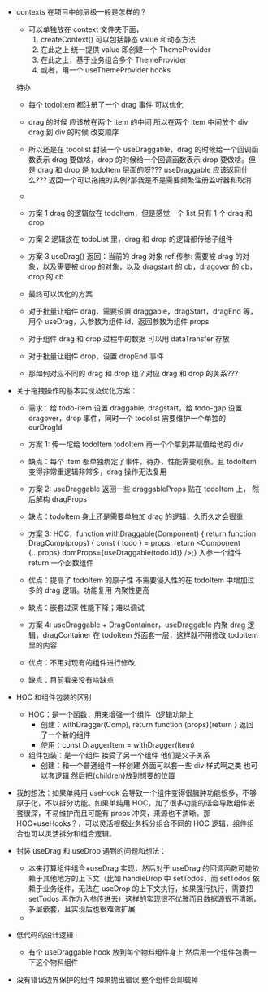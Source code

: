 - contexts 在项目中的层级一般是怎样的？

  - 可以单独放在 context 文件夹下面，
    1. createContext() 可以包括静态 value 和动态方法
    2. 在此之上 统一提供 value 即创建一个 ThemeProvider
    3. 在此之上，基于业务组合多个 ThemeProvider
    4. 或者，用一个 useThemeProvider hooks

  待办

  - 每个 todoItem 都注册了一个 drag 事件 可以优化
  - drag 的时候 应该放在两个 item 的中间 所以在两个 item 中间放个 div drag 到 div 的时候 改变顺序
  - 所以还是在 todolist 封装一个 useDraggable，drag 的时候给一个回调函数表示 drag 要做啥，drop 的时候给一个回调函数表示 drop 要做啥。但是 drag 和 drop 是 todoItem 层面的呀??? useDraggable 应该返回什么??? 返回一个可以拖拽的实例?那我是不是需要频繁注册监听器和取消
  -

  - 方案 1 drag 的逻辑放在 todoItem，但是感觉一个 list 只有 1 个 drag 和 drop
  - 方案 2 逻辑放在 todoList 里，drag 和 drop 的逻辑都传给子组件
  - 方案 3 useDrag() 返回：当前的 drag 对象 ref 传参: 需要被 drag 的对象，以及需要被 drop 的对象，以及 dragstart 的 cb，dragover 的 cb，drop 的 cb

  - 最终可以优化的方案
  - 对于批量让组件 drag，需要设置 draggable，dragStart，dragEnd 等，用个 useDrag，入参数为组件 id，返回参数为组件 props
  - 对于组件 drag 和 drop 过程中的数据 可以用 dataTransfer 存放
  - 对于批量让组件 drop，设置 dropEnd 事件
  - 那如何对应不同的 drag 和 drop 组？对应 drag 和 drop 的关系???

- 关于拖拽操作的基本实现及优化方案：

  - 需求：给 todo-item 设置 draggable, dragstart，给 todo-gap 设置 dragover，drop 事件，同时一个 todolist 需要维护一个单独的 curDragId
  - 方案 1: <TodoItem
          className="drag-todo-item"
          key={todo.id}
          todo={todo}
          clickRef={clickRef}
          onClick={todoListChangeIsEdit}
          onDragStart={handleDragStart}
          onDragOver={handleDragOver}
          onDrop={handleDrop}
          handleCurDrag={handleCurDrag}
          curDragRef={curDragRef}
        ></TodoItem> 传一坨给 todoItem todoItem 再一个个拿到并赋值给他的 div
  - 缺点：每个 item 都单独绑定了事件，待办，性能需要观察。且 todoItem 变得非常重逻辑非常多，drag 操作无法复用

  - 方案 2: useDraggable 返回一些 draggableProps 贴在 todoItem 上，<TodoItem className="drag-todo-item" todo={todo} clickRef={clickRef} onClick={todoListChangeIsEdit} dragProps={useDraggable(todo.id)}></TodoItem> 然后解构 dragProps
  - 缺点：todoItem 身上还是需要单独加 drag 的逻辑，久而久之会很重

  - 方案 3: HOC，function withDraggable(Component) {
    return function DragComp(props) {
    const { todo } = props;
    return <Component {...props} domProps={useDraggable(todo.id)} />;} 入参一个组件 return 一个函数组件
  - 优点：提高了 todoItem 的原子性 不需要侵入性的在 todoItem 中增加过多的 drag 逻辑。功能复用 内聚性更高
  - 缺点：嵌套过深 性能下降；难以调试

  - 方案 4: useDraggable + DragContainer，useDraggable 内聚 drag 逻辑，dragContainer 在 todoItem 外面套一层，这样就不用修改 todoItem 里的内容
  - 优点：不用对现有的组件进行修改
  - 缺点：目前看来没有啥缺点

- HOC 和组件包装的区别

  - HOC：是一个函数，用来增强一个组件（逻辑功能上
    - 创建：withDragger(Comp), return function (props){return <Comp/>} 返回了一个新的组件
    - 使用：const DraggerItem = withDragger(Item)
  - 组件包装：是一个组件 接受了另一个组件 他们是父子关系
    - 创建：和一个普通组件一样创建 外面可以套一些 div 样式啊之类 也可以套逻辑 然后把{children}放到想要的位置

- 我的想法：如果单纯用 useHook 会导致一个组件变得很臃肿功能很多，不够原子化，不以拆分功能。如果单纯用 HOC，加了很多功能的话会导致组件嵌套很深，不易维护而且可能有 props 冲突，来源也不清晰。那 HOC+useHooks？，可以灵活根据业务拆分组合不同的 HOC 逻辑，组件组合也可以灵活拆分和组合逻辑。

- 封装 useDrag 和 useDrop 遇到的问题和想法：

  - 本来打算组件组合+useDrag 实现，然后对于 useDrag 的回调函数可能依赖于其他地方的上下文（比如 handleDrop 中 setTodos，而 setTodos 依赖于业务组件，无法在 useDrop 的上下文执行，如果强行执行，需要把 setTodos 再作为入参传进去）这样的实现很不优雅而且数据源很不清晰，多层嵌套，且实现后也很难做扩展
  -

- 低代码的设计逻辑：

  - 有个 useDraggable hook 放到每个物料组件身上 然后用一个组件包裹一下这个物料组件

- 没有错误边界保护的组件 如果抛出错误 整个组件会卸载掉
